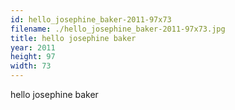 ```yaml
---
id: hello_josephine_baker-2011-97x73
filename: ./hello_josephine_baker-2011-97x73.jpg
title: hello josephine baker
year: 2011
height: 97
width: 73
---
```


hello josephine baker
